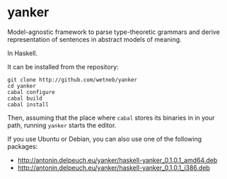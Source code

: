 
yanker
===========

Model-agnostic framework to parse type-theoretic grammars and derive representation of sentences in
abstract models of meaning.

In Haskell.

It can be installed from the repository:
```
git clone http://github.com/wetneb/yanker
cd yanker
cabal configure
cabal build
cabal install
```
Then, assuming that the place where `cabal` stores its binaries in in your path, running `yanker` starts the editor.

If you use Ubuntu or Debian, you can also use one of the following packages:
 * http://antonin.delpeuch.eu/yanker/haskell-yanker_0.1.0.1_amd64.deb
 * http://antonin.delpeuch.eu/yanker/haskell-yanker_0.1.0.1_i386.deb
